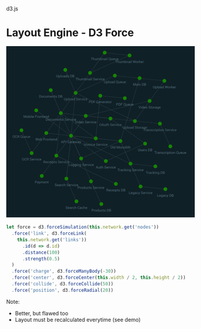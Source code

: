 d3.js

# Layout Engine - D3 Force 

<img src="./images/newton/layout-d3.png" class="img-right">

```javascript
let force = d3.forceSimulation(this.network.get('nodes'))
  .force('link', d3.forceLink(
    this.network.get('links'))
      .id(d => d.id)
      .distance(100)
      .strength(0.5)
  )
  .force('charge', d3.forceManyBody(-30))
  .force('center', d3.forceCenter(this.width / 2, this.height / 2))
  .force('collide', d3.forceCollide(50))
  .force('position', d3.forceRadial(20))
```

Note:
- Better, but flawed too
- Layout must be recalculated everytime (see demo)